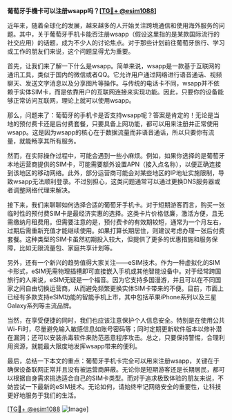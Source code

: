 **葡萄牙手機卡可以注册wsapp吗？[[TG💪+ @esim1088](https://t.me/s/esim1088)]**

近年来，随着全球化的发展，越来越多的人开始关注跨境通信和使用海外服务的问题。其中，关于葡萄牙手机卡能否注册wsapp（假设这里指的是某款国际流行的社交应用）的话题，成为不少人的讨论焦点。对于那些计划前往葡萄牙旅行、学习或工作的朋友们来说，这个问题显得尤为重要。

首先，让我们来了解一下什么是wsapp。简单来说，wsapp是一款基于互联网的通讯工具，类似于国内的微信或者QQ。它允许用户通过网络进行语音通话、视频聊天、发送文字消息以及分享图片等操作。与传统的电话卡不同，wsapp并不依赖于实体SIM卡，而是依靠用户的互联网连接来实现功能。因此，只要你的设备能够正常访问互联网，理论上就可以使用wsapp。

那么，问题来了：葡萄牙的手机卡是否支持wsapp呢？答案是肯定的！无论是当地的预付费卡还是后付费套餐，只要具备上网功能，都可以用来注册并正常使用wsapp。这是因为wsapp的核心在于数据流量而非语音通话，所以只要你有流量，就能畅享其所有服务。

然而，在实际操作过程中，可能会遇到一些小麻烦。例如，如果你选择的是葡萄牙本地运营商提供的SIM卡，可能需要额外设置APN（接入点名称），以便正确连接到该地区的移动网络。此外，部分运营商可能会对某些地区的IP地址实施限制，导致wsapp无法顺利登录。不过别担心，这类问题通常可以通过更换DNS服务器或者调整网络代理来解决。

接下来，我们来聊聊如何选择合适的葡萄牙手机卡。对于短期游客而言，购买一张临时性的预付费SIM卡是最经济实惠的选择。这类卡片价格低廉，激活方便，且无需缴纳月租费用。但需要注意的是，预付费卡的有效期较短，通常为一个月左右，过期后需重新充值才能继续使用。如果打算长期居住，则建议考虑办理一张后付费套餐。这种类型的SIM卡虽然初期投入较大，但提供了更多的优惠措施和服务保障，比如无限流量包、家庭共享计划等。

另外，还有一个新兴的趋势值得大家关注——eSIM技术。作为一种虚拟化的SIM卡形式，eSIM无需物理插槽即可直接嵌入手机或其他智能设备中。对于经常跨国旅行的人来说，eSIM无疑是一个福音。因为它支持多国漫游，并且可以在不同国家之间自由切换运营商，从而避免频繁更换实体SIM卡带来的不便。目前，市面上已经有多款支持eSIM功能的智能手机上市，其中包括苹果iPhone系列以及三星Galaxy系列等主流品牌。

当然，在享受便捷的同时，我们也应该注意保护个人信息安全。特别是在使用公共Wi-Fi时，尽量避免输入敏感信息如账号密码等；同时定期更新软件版本以修补潜在漏洞；还可以安装杀毒软件来防范恶意程序攻击。总之，只要保持警惕，合理利用资源，就能最大限度地发挥wsapp带来的便利。

最后，总结一下本文的重点：葡萄牙手机卡完全可以用来注册wsapp，关键在于确保设备联网正常并且没有被运营商屏蔽。无论你是短期游客还是长期居民，都可以根据自身需求挑选适合自己的SIM卡类型。而对于追求极致体验的朋友来说，不妨尝试一下最新的eSIM技术。无论如何，请始终牢记网络安全的重要性，让科技更好地服务于我们的生活。

[[TG💪+ @esim1088](https://t.me/s/esim1088) ![Image](https://i.postimg.cc/4NQfJmqS/Snipaste-2025-05-13-00-14-12.png)]